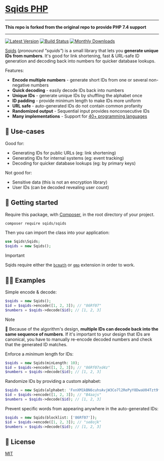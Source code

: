 # [Sqids PHP](https://sqids.org/php)

---

**This repo is forked from the original repo to provide PHP 7.4 support**

---

[![Latest Version](https://badgen.net/packagist/v/sqids/sqids)](https://packagist.org/packages/sqids/sqids)
[![Build Status](https://badgen.net/github/checks/sqids/sqids-php?label=build&icon=github)](https://github.com/sqids/sqids-php/actions)
[![Monthly Downloads](https://badgen.net/packagist/dm/sqids/sqids)](https://packagist.org/packages/sqids/sqids/stats)

[Sqids](https://sqids.org/php) (*pronounced "squids"*) is a small library that lets you **generate unique IDs from numbers**. It's good for link shortening, fast & URL-safe ID generation and decoding back into numbers for quicker database lookups.

Features:

- **Encode multiple numbers** - generate short IDs from one or several non-negative numbers
- **Quick decoding** - easily decode IDs back into numbers
- **Unique IDs** - generate unique IDs by shuffling the alphabet once
- **ID padding** - provide minimum length to make IDs more uniform
- **URL safe** - auto-generated IDs do not contain common profanity
- **Randomized output** - Sequential input provides nonconsecutive IDs
- **Many implementations** - Support for [40+ programming languages](https://sqids.org/)

## 🧰 Use-cases

Good for:

- Generating IDs for public URLs (eg: link shortening)
- Generating IDs for internal systems (eg: event tracking)
- Decoding for quicker database lookups (eg: by primary keys)

Not good for:

- Sensitive data (this is not an encryption library)
- User IDs (can be decoded revealing user count)

## 🚀 Getting started

Require this package, with [Composer](https://getcomposer.org), in the root directory of your project.

```bash
composer require sqids/sqids
```

Then you can import the class into your application:

```php
use Sqids\Sqids;
$sqids = new Sqids();
```

> [!IMPORTANT]
> Sqids require either the [`bcmath`](https://secure.php.net/manual/en/book.bc.php) or [`gmp`](https://secure.php.net/manual/en/book.gmp.php) extension in order to work.

## 👩‍💻 Examples

Simple encode & decode:

```php
$sqids = new Sqids();
$id = $sqids->encode([1, 2, 3]); // "86Rf07"
$numbers = $sqids->decode($id); // [1, 2, 3]
```

> [!NOTE]
> 🚧 Because of the algorithm's design, **multiple IDs can decode back into the same sequence of numbers**. If it's important to your design that IDs are canonical, you have to manually re-encode decoded numbers and check that the generated ID matches.

Enforce a *minimum* length for IDs:

```php
$sqids = new Sqids(minLength: 10);
$id = $sqids->encode([1, 2, 3]); // "86Rf07xd4z"
$numbers = $sqids->decode($id); // [1, 2, 3]
```

Randomize IDs by providing a custom alphabet:

```php
$sqids = new Sqids(alphabet: 'FxnXM1kBN6cuhsAvjW3Co7l2RePyY8DwaU04Tzt9fHQrqSVKdpimLGIJOgb5ZE');
$id = $sqids->encode([1, 2, 3]); // "B4aajs"
$numbers = $sqids->decode($id); // [1, 2, 3]
```

Prevent specific words from appearing anywhere in the auto-generated IDs:

```php
$sqids = new Sqids(blocklist: ['86Rf07']);
$id = $sqids->encode([1, 2, 3]); // "se8ojk"
$numbers = $sqids->decode($id); // [1, 2, 3]
```

## 📝 License

[MIT](LICENSE)
